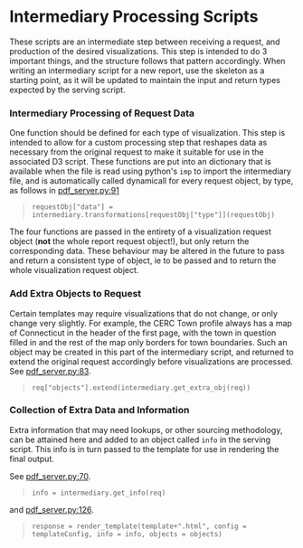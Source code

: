 # Intermediary Processing Scripts  
  
These scripts are an intermediate step between receiving a request, and production of the desired visualizations. This step is intended to do 3 important things, and the structure follows that pattern accordingly. When writing an intermediary script for a new report, use the skeleton as a starting point, as it will be updated to maintain the input and return types expected by the serving script.  


### Intermediary Processing of Request Data
One function should be defined for each type of visualization. This step is intended to allow for a custom processing step that reshapes data as necessary from the original request to make it suitable for use in the associated D3 script. These functions are put into an dictionary that is available when the file is read using python's `imp` to import the intermediary file, and is automatically called dynamicall for every request object, by type, as follows in [pdf_server.py:91](https://github.com/CT-Data-Collaborative/reports/blob/master/pdf_server.py#L91)  
  
> `requestObj["data"] = intermediary.transformations[requestObj["type"]](requestObj)`  

The four functions are passed in the entirety of a visualization request object (__not__ the whole report request object!), but only return the corresponding data. These behaviour may be altered in the future to pass and return a consistent type of object, ie to be passed and to return the whole visualization request object.
  

### Add Extra Objects to Request
Certain templates may require visualizations that do not change, or only change very slightly. For example, the CERC Town profile always has a map of Connecticut in the header of the first page, with the town in question filled in and the rest of the map only borders for town boundaries. Such an object may be created in this part of the intermediary script, and returned to extend the original request accordingly before visualizations are processed. See [pdf_server.py:83](https://github.com/CT-Data-Collaborative/reports/blob/master/pdf_server.py#L83).
  
> `req["objects"].extend(intermediary.get_extra_obj(req))`  
  

### Collection of Extra Data and Information
Extra information that may need lookups, or other sourcing methodology, can be attained here and added to an object called `info` in the serving script. This info is in turn passed to the template for use in rendering the final output.  
  
See [pdf_server.py:70](https://github.com/CT-Data-Collaborative/reports/blob/master/pdf_server.py#L70).
> `info = intermediary.get_info(req)`  

and [pdf_server.py:126](https://github.com/CT-Data-Collaborative/reports/blob/master/pdf_server.py#L70).
> `response = render_template(template+".html", config = templateConfig, info = info, objects = objects)`  
